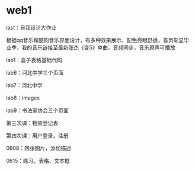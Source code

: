 # web1




last：自我设计大作业

​ 根据qq音乐和酷狗音乐界面设计，有多种效果展示，配色亮眼舒适，首页彰显毕业季，我的音乐链接至最新张杰《变5》单曲，音频同步，音乐原声可播放


lab1：盒子表格基础代码

lab6：河北中学三个页面

lab7：河北中学

lab8：images

lab9：书法家协会三个页面

第三次课：物资登记表

第四次课：用户登录，注册

0608：四张图片，添加描述

0615：练习，表格，文本框
